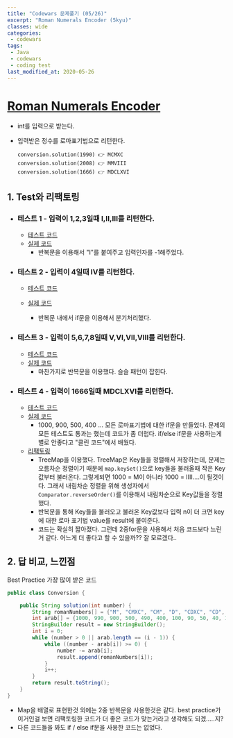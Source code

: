 ```yaml
---
title: "Codewars 문제풀기 (05/26)"
excerpt: "Roman Numerals Encoder (5kyu)"
classes: wide
categories:
 - codewars
tags:
 - Java
 - codewars
 - coding test
last_modified_at: 2020-05-26
---
```




# [Roman Numerals Encoder](https://www.codewars.com/kata/51b62bf6a9c58071c600001b/train/java)

* int를 입력으로 받는다.

* 입력받은 정수를 로마표기법으로 리턴한다.

  ``` 
  conversion.solution(1990) 👉 MCMXC
  conversion.solution(2008) 👉 MMVIII
  conversion.solution(1666) 👉 MDCLXVI
  ```

  


## 1. Test와 리팩토링

* ### 테스트 1 - 입력이 1,2,3일때 I,II,III를 리턴한다.

  * [테스트 코드](https://github.com/JinHoooooou/codeWarsChallenge/commit/0632814439363114fc77c81a07d1316de6771e53)
  * [실제 코드](https://github.com/JinHoooooou/codeWarsChallenge/commit/13258757f4c652af0dc0d8fb5568caff8ca89b7d)
    * 반복문을 이용해서 "I"를 붙여주고 입력인자를 -1해주었다.

* ### 테스트 2 - 입력이 4일때 IV를 리턴한다.

  * [테스트 코드](https://github.com/JinHoooooou/codeWarsChallenge/commit/95953a01cb5022422b7fd66570fb5402751416b6)

  * [실제 코드](https://github.com/JinHoooooou/codeWarsChallenge/commit/97162c766d85e04d0ac61daeb78a89a962eb8fbf)
    * 반복문 내에서 if문을 이용해서 분기처리했다.
  
* ### 테스트 3 - 입력이 5,6,7,8일때 V,VI,VII,VIII를 리턴한다.

  * [테스트 코드](https://github.com/JinHoooooou/codeWarsChallenge/commit/5ba92d822eb3ceeda6e81be200dd0cb646a8fd67)
  * [실제 코드](https://github.com/JinHoooooou/codeWarsChallenge/commit/07fb096f9be302bc1178f3a20a14d52ba83e35ab)
    * 마찬가지로 반복문을 이용했다. 슬슬 패턴이 잡힌다.

* ### 테스트 4 - 입력이 1666일때 MDCLXVI를 리턴한다.

  * [테스트 코드](https://github.com/JinHoooooou/codeWarsChallenge/commit/1bb040e38302d4d9c914cc55a27b07ded80a89bf)
  * [실제 코드](https://github.com/JinHoooooou/codeWarsChallenge/commit/db3523457306cdacb67f6cd72e19594c76978e7e)
    * 1000, 900, 500, 400 ... 모든 로마표기법에 대한 if문을 만들었다. 문제의 모든 테스트도 통과는 했는데 코드가 좀 더럽다. if/else if문을 사용하는게 별로 안좋다고 "클린 코드"에서 배웠다.
  * [리팩토링](https://github.com/JinHoooooou/codeWarsChallenge/commit/b5a3d0f0fafc2fbc4e0b3c3893e085048f238903)
    * TreeMap을 이용했다. TreeMap은 Key들을 정렬해서 저장하는데, 문제는 오름차순 정렬이기 때문에 `map.keySet()`으로 key들을 불러올때 작은 Key값부터 불러온다. 그렇게되면 1000 = M이 아니라 1000 = IIII....이 될것이다. 그래서 내림차순 정렬을 위해 생성자에서 `Comparator.reverseOrder()`를 이용해서 내림차순으로 Key값들을 정렬했다.
    * 반복문을 통해 Key들을 불러오고 불러온 Key값보다 입력 n이 더 크면 key에 대한 로마 표기법 value를 result에 붙여준다.
    * 코드는 확실히 짧아졌다. 그런데 2중for문을 사용해서 처음 코드보다 느린거 같다. 어느게 더 좋다고 할 수 있을까?? 잘 모르겠다..


## 2. 답 비교, 느낀점

Best Practice 가장 많이 받은 코드

```java
public class Conversion {

    public String solution(int number) {
        String romanNumbers[] = {"M", "CMXC", "CM", "D", "CDXC", "CD", "C", "XC", "L", "XL", "X", "IX", "V", "IV", "I"};
        int arab[] = {1000, 990, 900, 500, 490, 400, 100, 90, 50, 40, 10, 9, 5, 4, 1};
        StringBuilder result = new StringBuilder();
        int i = 0;
        while (number > 0 || arab.length == (i - 1)) {
            while ((number - arab[i]) >= 0) {
                number -= arab[i];
                result.append(romanNumbers[i]);
            }
            i++;
        }
        return result.toString();
    }
}
```

* Map을 배열로 표현한것 외에는 2중 반복문을 사용한것은 같다. best practice가 이거인걸 보면 리팩토링한 코드가 더 좋은 코드가 맞는거라고 생각해도 되겠.....지?
* 다른 코드들을 봐도 if / else if문을 사용한 코드는 없었다.